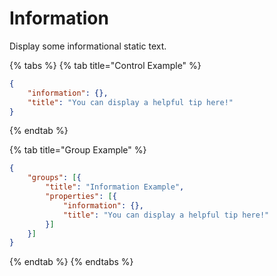 # Information

Display some informational static text.

{% tabs %}
{% tab title="Control Example" %}
```json
{
    "information": {},
    "title": "You can display a helpful tip here!"
}
```
{% endtab %}

{% tab title="Group Example" %}
```json
{
    "groups": [{
        "title": "Information Example",
        "properties": [{
            "information": {},
            "title": "You can display a helpful tip here!"
        }]
    }]
}
```
{% endtab %}
{% endtabs %}
